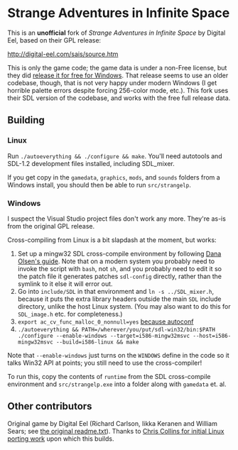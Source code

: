 # Strange Adventures in Infinite Space
This is an **unofficial** fork of *Strange Adventures in Infinite Space* by Digital Eel, based on their GPL release:

http://digital-eel.com/sais/source.htm

This is only the game code; the game data is under a non-Free license, but they did [release it for free for Windows](http://digital-eel.com/sais/buy.htm).
That release seems to use an older codebase, though, that is not very happy under modern Windows (I get horrible palette errors despite forcing 256-color mode, etc.).
This fork uses their SDL version of the codebase, and works with the free full release data.

## Building
### Linux
Run `./autoeverything && ./configure && make`. You'll need autotools and SDL-1.2 development files installed, including SDL\_mixer.

If you get copy in the `gamedata`, `graphics`, `mods`, and `sounds` folders from a Windows install, you should then be able to run `src/strangelp`.

### Windows
I suspect the Visual Studio project files don't work any more. They're as-is from the original GPL release.

Cross-compiling from Linux is a bit slapdash at the moment, but works:

1. Set up a mingw32 SDL cross-compile environment by following [Dana Olsen's guide](https://icculus.org/~dolson/sdl/). Note that on a modern system you probably need to invoke the script with `bash`, not `sh`, and you probably need to edit it so the patch file it generates patches `sdl-config` directly, rather than the symlink to it else it will error out.
2. Go into `include/SDL` in that environment and `ln -s ../SDL_mixer.h`, because it puts the extra library headers outside the main `SDL` include directory, unlike the host Linux system. (You may also want to do this for `SDL_image.h` etc. for completeness.)
3. `export ac_cv_func_malloc_0_nonnull=yes` [because autoconf](http://wiki.buici.com/xwiki/bin/view/Programing+C+and+C%2B%2B/Autoconf+and+RPL_MALLOC)
4. `./autoeverything && PATH=/wherever/you/put/sdl-win32/bin:$PATH ./configure --enable-windows --target=i586-mingw32msvc --host=i586-mingw32msvc --build=i586-linux && make`

Note that `--enable-windows` just turns on the `WINDOWS` define in the code so it talks Win32 API at points; you still need to use the cross-compiler!

To run this, copy the contents of `runtime` from the SDL cross-compile environment and `src/strangelp.exe` into a folder along with `gamedata` et. al.

## Other contributors
Original game by Digital Eel (Richard Carlson, Iikka Keranen and William Sears; see [the original readme.txt](https://github.com/LionsPhil/strangeadventures/blob/2e61e6274d76e96c9f517aa71434a89ce9b5f58a/readme.txt)).
Thanks to [Chris Collins for initial Linux porting work](http://nekohako.xware.cx/sais/index.html) upon which this builds.
